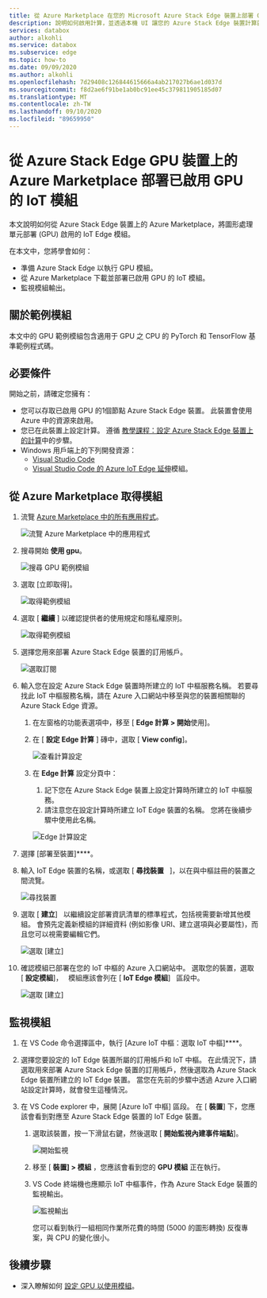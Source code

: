 ```yaml
---
title: 從 Azure Marketplace 在您的 Microsoft Azure Stack Edge 裝置上部署 GPU 模組 |Microsoft Docs
description: 說明如何啟用計算，並透過本機 UI 讓您的 Azure Stack Edge 裝置計算就緒。
services: databox
author: alkohli
ms.service: databox
ms.subservice: edge
ms.topic: how-to
ms.date: 09/09/2020
ms.author: alkohli
ms.openlocfilehash: 7d29408c126844615666a4ab217027b6ae1d037d
ms.sourcegitcommit: f8d2ae6f91be1ab0bc91ee45c379811905185d07
ms.translationtype: MT
ms.contentlocale: zh-TW
ms.lasthandoff: 09/10/2020
ms.locfileid: "89659950"
---
```

# <a name="deploy-a-gpu-enabled-iot-module-from-azure-marketplace-on-azure-stack-edge-gpu-device"></a>從 Azure Stack Edge GPU 裝置上的 Azure Marketplace 部署已啟用 GPU 的 IoT 模組

本文說明如何從 Azure Stack Edge 裝置上的 Azure Marketplace，將圖形處理單元部署 (GPU) 啟用的 IoT Edge 模組。 

在本文中，您將學會如何：
  - 準備 Azure Stack Edge 以執行 GPU 模組。
  - 從 Azure Marketplace 下載並部署已啟用 GPU 的 IoT 模組。
  - 監視模組輸出。

## <a name="about-sample-module"></a>關於範例模組

本文中的 GPU 範例模組包含適用于 GPU 之 CPU 的 PyTorch 和 TensorFlow 基準範例程式碼。

## <a name="prerequisites"></a>必要條件

開始之前，請確定您擁有：

- 您可以存取已啟用 GPU 的1個節點 Azure Stack Edge 裝置。 此裝置會使用 Azure 中的資源來啟用。 
- 您已在此裝置上設定計算。 遵循 [教學課程：設定 Azure Stack Edge 裝置上的計算](azure-stack-edge-gpu-deploy-configure-compute.md)中的步驟。
- Windows 用戶端上的下列開發資源：
    - [Visual Studio Code](https://code.visualstudio.com/)  
    - [Visual Studio Code 的 Azure IoT Edge 延伸](https://marketplace.visualstudio.com/items?itemName=vsciot-vscode.azure-iot-edge)模組。   


## <a name="get-module-from-azure-marketplace"></a>從 Azure Marketplace 取得模組

1. 流覽 [Azure Marketplace 中的所有應用程式](https://azuremarketplace.microsoft.com/marketplace/apps)。

    ![流覽 Azure Marketplace 中的應用程式](media/azure-stack-edge-gpu-deploy-sample-module-marketplace/browse-apps-marketplace-1.png)

2. 搜尋開始 **使用 gpu**。

    ![搜尋 GPU 範例模組](media/azure-stack-edge-gpu-deploy-sample-module-marketplace/search-gpu-sample-module-1.png)

3. 選取 [立即取得]。

    ![取得範例模組](media/azure-stack-edge-gpu-deploy-sample-module-marketplace/get-sample-module-1.png)

4. 選取 [ **繼續** ] 以確認提供者的使用規定和隱私權原則。 

    ![取得範例模組](media/azure-stack-edge-gpu-deploy-sample-module-marketplace/terms-of-use-1.png)

5. 選擇您用來部署 Azure Stack Edge 裝置的訂用帳戶。

    ![選取訂閱](media/azure-stack-edge-gpu-deploy-sample-module-marketplace/select-subscription-1.png)

6. 輸入您在設定 Azure Stack Edge 裝置時所建立的 IoT 中樞服務名稱。 若要尋找此 IoT 中樞服務名稱，請在 Azure 入口網站中移至與您的裝置相關聯的 Azure Stack Edge 資源。 

    1. 在左窗格的功能表選項中，移至 [ **Edge 計算 > 開始**使用]。 

    1. 在 [ **設定 Edge 計算** ] 磚中，選取 [ **View config**]。 

        ![查看計算設定](media/azure-stack-edge-gpu-deploy-sample-module-marketplace/view-config-1.png)

    1. 在 **Edge 計算** 設定分頁中：

        1. 記下您在 Azure Stack Edge 裝置上設定計算時所建立的 IoT 中樞服務。
        2. 請注意您在設定計算時所建立 IoT Edge 裝置的名稱。 您將在後續步驟中使用此名稱。

        ![Edge 計算設定](media/azure-stack-edge-gpu-deploy-sample-module/view-compute-config-1.png)

10. 選擇 [部署至裝置]****。

11. 輸入 IoT Edge 裝置的名稱，或選取 [ **尋找裝置**   ]，以在與中樞註冊的裝置之間流覽。

    ![尋找裝置](media/azure-stack-edge-gpu-deploy-sample-module-marketplace/find-device-1.png)

12. 選取 [ **建立**]   以繼續設定部署資訊清單的標準程式，包括視需要新增其他模組。 會預先定義新模組的詳細資料 (例如影像 URI、建立選項與必要屬性)，而且您可以視需要編輯它們。

    ![選取 [建立]](media/azure-stack-edge-gpu-deploy-sample-module-marketplace/target-devices-iot-edge-module-1.png)


13. 確認模組已部署在您的 IoT 中樞的 Azure 入口網站中。 選取您的裝置，選取 [ **設定模組**]，   模組應該會列在 [ **IoT Edge 模組**]   區段中。

    ![選取 [建立]](media/azure-stack-edge-gpu-deploy-sample-module-marketplace/running-module-iotres-1.png)

## <a name="monitor-the-module"></a>監視模組  

1. 在 VS Code 命令選擇區中，執行 [Azure IoT 中樞：選取 IoT 中樞]****。

2. 選擇您要設定的 IoT Edge 裝置所屬的訂用帳戶和 IoT 中樞。 在此情況下，請選取用來部署 Azure Stack Edge 裝置的訂用帳戶，然後選取為 Azure Stack Edge 裝置所建立的 IoT Edge 裝置。 當您在先前的步驟中透過 Azure 入口網站設定計算時，就會發生這種情況。

3. 在 VS Code explorer 中，展開 [Azure IoT 中樞] 區段。 在 [ **裝置**] 下，您應該會看到對應至 Azure Stack Edge 裝置的 IoT Edge 裝置。 

    1. 選取該裝置，按一下滑鼠右鍵，然後選取 [ **開始監視內建事件端點**]。
  
        ![開始監視](media/azure-stack-edge-gpu-deploy-sample-module/monitor-builtin-event-endpoint-1.png)  

    2. 移至 [ **裝置] > 模組** ，您應該會看到您的 **GPU 模組** 正在執行。

    3. VS Code 終端機也應顯示 IoT 中樞事件，作為 Azure Stack Edge 裝置的監視輸出。

        ![監視輸出](media/azure-stack-edge-gpu-deploy-sample-module/monitor-events-output-1.png) 

        您可以看到執行一組相同作業所花費的時間 (5000 的圖形轉換) 反復專案，與 CPU 的變化很小。

## <a name="next-steps"></a>後續步驟

- 深入瞭解如何 [設定 GPU 以使用模組](azure-stack-edge-j-series-configure-gpu-modules.md)。
